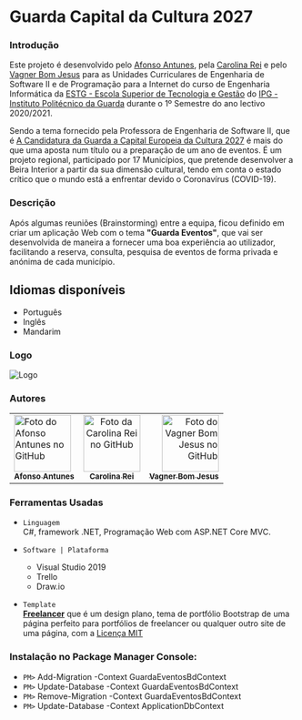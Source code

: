 # Guarda Capital da Cultura 2027

### Introdução 

Este projeto é desenvolvido pelo [Afonso Antunes](https://github.com/AfonsoAntunes), pela [Carolina Rei](https://github.com/CarolinaRei) e pelo [Vagner Bom Jesus](https://github.com/VagnerBomJesus) para as Unidades Curriculares de Engenharia de Software II e de Programação para a Internet do curso de Engenharia Informática da [ESTG - Escola Superior de Tecnologia e Gestão](http://www.estg.ipg.pt/) do [IPG - Instituto Politécnico da Guarda](http://www.ipg.pt/) durante o 1º Semestre do ano lectivo 2020/2021.

Sendo a tema fornecido pela Professora de Engenharia de Software II, que é [A Candidatura da Guarda a Capital Europeia da Cultura 2027](https://www.guarda2027.pt/) é mais do que uma aposta num título ou a preparação de um ano de eventos. É um projeto regional, participado por 17 Municípios, que pretende desenvolver a Beira Interior a partir da sua dimensão cultural, tendo em conta o estado crítico que o mundo está a enfrentar devido o Coronavírus (COVID-19).


### Descrição 

Após algumas reuniões (Brainstorming) entre a equipa, ficou definido em criar um aplicação Web com o tema **"Guarda Eventos"**, que vai ser desenvolvida de maneira a fornecer uma boa experiência ao utilizador, facilitando a reserva, consulta, pesquisa de eventos de forma privada e anónima de cada município.

## Idiomas disponíveis
- Português
- Inglês
- Mandarim


### Logo

![Logo](https://user-images.githubusercontent.com/48354097/99158054-8dd72780-26c6-11eb-8f59-cb9565f7210f.png)

### Autores

<table>
  <tr>
    <td align="left" >
      <a href="https://github.com/AfonsoAntunes">
        <img src="https://avatars3.githubusercontent.com/u/36044209?s=460&u=436665a9f6d85a7047c8e6c7b28201a9ebef61f9&v=4" width="100px;" alt="Foto do Afonso Antunes no GitHub"/><br>
        <sub>
          <b>Afonso Antunes</b>
        </sub>
      </a>
    </td> 
    <td align="center" style="margin:100px">
      <a href="https://github.com/CarolinaRei">
        <img src="https://avatars3.githubusercontent.com/u/61904160?s=460&u=5217cb7f3355a0958c72db7d12808fd5c2c952fc&v=4" width="100px;" alt="Foto da Carolina Rei no GitHub"/>            <br>
        <sub>
          <b>Carolina Rei</b>
        </sub>
      </a>
    </td>   
       <td align="right">
      <a href="https://github.com/VagnerBomJesus">
        <img src="https://avatars3.githubusercontent.com/u/48354097?s=460&u=be6243a42abb62bc432ab7de6a5e0673c1dcb740&v=4" width="100px;" alt="Foto do Vagner Bom Jesus no GitHub"/><br>
        <sub>
          <b>Vagner Bom Jesus</b>
        </sub>
      </a>
    </td> 
 </tr>
</table>

### Ferramentas Usadas 

- `Linguagem`  
     C#, framework .NET, Programação Web com ASP.NET Core MVC.
      
- `Software | Plataforma ` 
    - Visual Studio 2019
    - Trello
    - Draw.io
    
- `Template`  
     [**Freelancer**](https://startbootstrap.com/theme/freelancer)  que é um design plano, tema de portfólio Bootstrap de uma página perfeito para portfólios de freelancer ou qualquer outro site de uma página, com a [Licença MIT](https://github.com/startbootstrap/startbootstrap-freelancer/blob/master/LICENSE)
     
     
### Instalação no Package Manager Console:
- `PM>` Add-Migration -Context GuardaEventosBdContext
- `PM>` Update-Database -Context GuardaEventosBdContext 
- `PM>` Remove-Migration -Context GuardaEventosBdContext 
- `PM>` Update-Database -Context ApplicationDbContext
